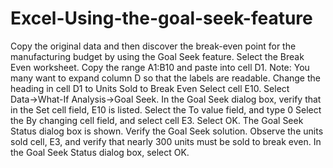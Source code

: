 # Excel-Using-the-goal-seek-feature
Copy the original data and then discover the break-even point for the manufacturing budget by using the Goal Seek feature.
    Select the Break Even worksheet.
    Copy the range A1:B10 and paste into cell D1.
    Note: You many want to expand column D so that the labels are readable.
    Change the heading in cell D1 to Units Sold to Break Even
    Select cell E10.
    Select Data→What-If Analysis→Goal Seek.
    In the Goal Seek dialog box, verify that in the Set cell field, E10 is listed.
    Select the To value field, and type 0
    Select the By changing cell field, and select cell E3.
    Select OK.
    The Goal Seek Status dialog box is shown.
Verify the Goal Seek solution.
    Observe the units sold cell, E3, and verify that nearly 300 units must be sold to break even.
    In the Goal Seek Status dialog box, select OK.

